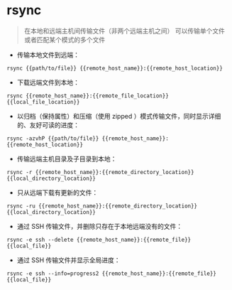 # rsync

> 在本地和远端主机间传输文件（非两个远端主机之间）
> 可以传输单个文件或者匹配某个模式的多个文件

- 传输本地文件到远端：

`rsync {{path/to/file}} {{remote_host_name}}:{{remote_host_location}}`

- 下载远端文件到本地：

`rsync {{remote_host_name}}:{{remote_file_location}} {{local_file_location}}`

- 以归档（保持属性）和压缩（使用 zipped ）模式传输文件，同时显示详细的、友好可读的进度：

`rsync -azvhP {{path/to/file}} {{remote_host_name}}:{{remote_host_location}}`

- 传输远端主机目录及子目录到本地：

`rsync -r {{remote_host_name}}:{{remote_directory_location}} {{local_directory_location}}`

- 只从远端下载有更新的文件：

`rsync -ru {{remote_host_name}}:{{remote_directory_location}} {{local_directory_location}}`

- 通过 SSH 传输文件，并删除只存在于本地远端没有的文件：

`rsync -e ssh --delete {{remote_host_name}}:{{remote_file}} {{local_file}}`

- 通过 SSH 传输文件并显示全局进度：

`rsync -e ssh --info=progress2 {{remote_host_name}}:{{remote_file}} {{local_file}}`

[#]: contributors: ([󠀀]，[皓月当空])